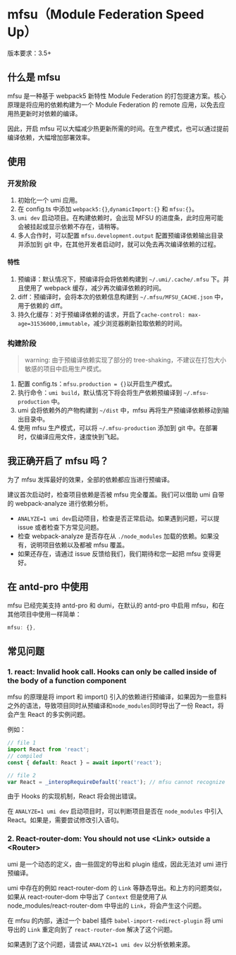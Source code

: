 # mfsu（Module Federation Speed Up）

版本要求：3.5+

## 什么是 mfsu

mfsu 是一种基于 webpack5 新特性 Module Federation 的打包提速方案。核心原理是将应用的依赖构建为一个 Module Federation 的 remote 应用，以免去应用热更新时对依赖的编译。

因此，开启 mfsu 可以大幅减少热更新所需的时间。在生产模式，也可以通过提前编译依赖，大幅增加部署效率。

<!-- ## 提速效果

以 antd-pro 初始化项目为例：

### dev 阶段

![基准测试](https://img.alicdn.com/imgextra/i1/O1CN01HwndzM1Y9pc4X1iFK_!!6000000003017-55-tps-1000-376.svg)

![大依赖场景](https://img.alicdn.com/imgextra/i1/O1CN01Kq9Omc1uWCVJx9QaT_!!6000000006044-55-tps-1000-376.svg)

启用 mfsu 后，冷启动速度少量增加。热启动和热更新速度得到了极大提升，尤其在依赖数量增多时。

### build 阶段

![构建测试](https://img.alicdn.com/imgextra/i3/O1CN01OCwtuh1U2j0N4vTUU_!!6000000002460-55-tps-500-376.svg)

由于 mfsu 全量编译依赖，首次构建速度较慢。建议在本地环境将预构建完成，并将产物同步到 git，这样在服务器部署的时间将会压缩到 5s 左右！

> 由于设备性能不稳定，测试可能存在部分误差 -->

## 使用

### 开发阶段

1. 初始化一个 umi 应用。
2. 在 config.ts 中添加 `webpack5:{}`,`dynamicImport:{}` 和 `mfsu:{}`。
3. `umi dev` 启动项目。在构建依赖时，会出现 MFSU 的进度条，此时应用可能会被挂起或显示依赖不存在，请稍等。
4. 多人合作时，可以配置 `mfsu.development.output` 配置预编译依赖输出目录并添加到 git 中，在其他开发者启动时，就可以免去再次编译依赖的过程。

#### 特性

1. 预编译：默认情况下，预编译将会将依赖构建到 `~/.umi/.cache/.mfsu` 下。并且使用了 webpack 缓存，减少再次编译依赖的时间。
2. diff：预编译时，会将本次的依赖信息构建到 `~/.mfsu/MFSU_CACHE.json` 中，用于依赖的 diff。
3. 持久化缓存：对于预编译依赖的请求，开启了`cache-control: max-age=31536000,immutable`，减少浏览器刷新拉取依赖的时间。

### 构建阶段

> warning: 由于预编译依赖实现了部分的 tree-shaking，不建议在打包大小敏感的项目中启用生产模式。

1. 配置 config.ts：`mfsu.production = {}`以开启生产模式。
2. 执行命令：`umi build`，默认情况下将会将生产依赖预编译到 `~/.mfsu-production` 中。
3. umi 会将依赖外的产物构建到 `~/dist` 中，mfsu 再将生产预编译依赖移动到输出目录中。
4. 使用 mfsu 生产模式，可以将 `~/.mfsu-production` 添加到 git 中。在部署时，仅编译应用文件，速度快到飞起。

## 我正确开启了 mfsu 吗？

为了 mfsu 发挥最好的效果，全部的依赖都应当进行预编译。

建议首次启动时，检查项目依赖是否被 mfsu 完全覆盖。我们可以借助 umi 自带的 webpack-analyze 进行依赖分析。

- `ANALYZE=1 umi dev`启动项目，检查是否正常启动。如果遇到问题，可以提 issue 或者检查下方常见问题。
- 检查 webpack-analyze 是否存在从 `./node_modules` 加载的依赖。如果没有，说明项目依赖以及都被 mfsu 覆盖。
- 如果还存在，请通过 issue 反馈给我们，我们期待和您一起把 mfsu 变得更好。

## 在 antd-pro 中使用

mfsu 已经完美支持 antd-pro 和 dumi，在默认的 antd-pro 中启用 mfsu，和在其他项目中使用一样简单：

```js
mfsu: {},
```

## 常见问题

### 1. react: Invalid hook call. Hooks can only be called inside of the body of a function component

mfsu 的原理是将 import 和 import() 引入的依赖进行预编译，如果因为一些意料之外的语法，导致项目同时从预编译和`node_modules`同时导出了一份 React，将会产生 React 的多实例问题。

例如：

```js
// file 1
import React from 'react';
// compiled
const { default: React } = await import('react');

// file 2
var React = _interopRequireDefault('react'); // mfsu cannot recognize
```

由于 Hooks 的实现机制，React 将会抛出错误。

在 `ANALYZE=1 umi dev` 启动项目时，可以判断项目是否在 `node_modules` 中引入 React。如果是，需要尝试修改引入语句。

### 2. React-router-dom: You should not use \<Link\> outside a \<Router\>

umi 是一个动态的定义，由一些固定的导出和 plugin 组成，因此无法对 umi 进行预编译。

umi 中存在的例如 react-router-dom 的 `Link` 等静态导出。和上方的问题类似，如果从 react-router-dom 中导出了 `Context` 但是使用了从 node_modules/react-router-dom 中导出的 `Link`，将会产生这个问题。

在 mfsu 的内部，通过一个 babel 插件 `babel-import-redirect-plugin` 将 umi 导出的 `Link` 重定向到了 `react-router-dom` 解决了这个问题。

如果遇到了这个问题，请尝试 `ANALYZE=1 umi dev` 以分析依赖来源。
